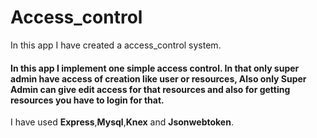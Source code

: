 # Access_control
In this app I have created a access_control system.

#### In this app I implement one simple access control. In that only super admin have access of creation like user or resources, Also only Super Admin can give edit access for that resources and also for getting resources you have to login for that.

I have used **Express**,**Mysql**,**Knex** and **Jsonwebtoken**.

